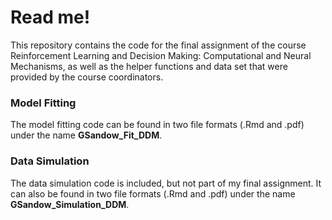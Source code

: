 # Read me!

This repository contains the code for the final assignment of the course Reinforcement Learning and Decision Making: Computational and Neural Mechanisms, as well as the helper functions and data set that were provided by the course coordinators.

### Model Fitting
The model fitting code can be found in two file formats (.Rmd and .pdf) under the name **GSandow_Fit_DDM**.

### Data Simulation
The data simulation code is included, but not part of my final assignment. It can also be found in two file formats (.Rmd and .pdf) under the name **GSandow_Simulation_DDM**.
